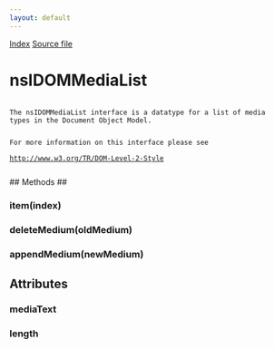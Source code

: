```yaml
---
layout: default
---
```

<div id='links'><a href="../index.html">Index</a>
<a href="http://dxr.mozilla.org/mozilla-central/source/dom/interfaces/stylesheets/nsIDOMMediaList.idl">Source file</a>
</div>

# nsIDOMMediaList #
<code>  
The nsIDOMMediaList interface is a datatype for a list of media  
types in the Document Object Model.  
  
For more information on this interface please see  
http://www.w3.org/TR/DOM-Level-2-Style  
  
</code>
## Methods ##

### item(index) ###

### deleteMedium(oldMedium) ###

### appendMedium(newMedium) ###

## Attributes ##

### mediaText ###

### length ###
